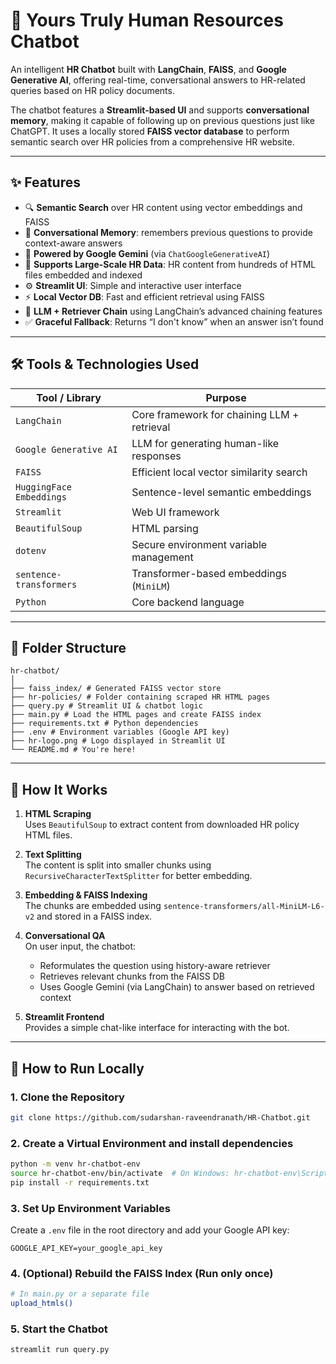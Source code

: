 # 🤖 Yours Truly Human Resources Chatbot

An intelligent **HR Chatbot** built with **LangChain**, **FAISS**, and **Google Generative AI**, offering real-time, conversational answers to HR-related queries based on HR policy documents.

The chatbot features a **Streamlit-based UI** and supports **conversational memory**, making it capable of following up on previous questions just like ChatGPT. It uses a locally stored **FAISS vector database** to perform semantic search over HR policies from a comprehensive HR website.

---

## ✨ Features

- 🔍 **Semantic Search** over HR content using vector embeddings and FAISS
- 💬 **Conversational Memory**: remembers previous questions to provide context-aware answers
- 🤖 **Powered by Google Gemini** (via `ChatGoogleGenerativeAI`)
- 📄 **Supports Large-Scale HR Data**: HR content from hundreds of HTML files embedded and indexed
- ⚙️ **Streamlit UI**: Simple and interactive user interface
- ⚡ **Local Vector DB**: Fast and efficient retrieval using FAISS
- 🧠 **LLM + Retriever Chain** using LangChain’s advanced chaining features
- ✅ **Graceful Fallback**: Returns “I don't know” when an answer isn’t found

---

## 🛠️ Tools & Technologies Used

| Tool / Library               | Purpose                                      |
|-----------------------------|----------------------------------------------|
| `LangChain`                 | Core framework for chaining LLM + retrieval  |
| `Google Generative AI`      | LLM for generating human-like responses      |
| `FAISS`                     | Efficient local vector similarity search     |
| `HuggingFace Embeddings`    | Sentence-level semantic embeddings           |
| `Streamlit`                 | Web UI framework                             |
| `BeautifulSoup`             | HTML parsing                                 |
| `dotenv`                    | Secure environment variable management       |
| `sentence-transformers`     | Transformer-based embeddings (`MiniLM`)      |
| `Python`                    | Core backend language                        |

---

## 📁 Folder Structure

```
hr-chatbot/
│
├── faiss_index/ # Generated FAISS vector store
├── hr-policies/ # Folder containing scraped HR HTML pages
├── query.py # Streamlit UI & chatbot logic
├── main.py # Load the HTML pages and create FAISS index
├── requirements.txt # Python dependencies
├── .env # Environment variables (Google API key)
├── hr-logo.png # Logo displayed in Streamlit UI
└── README.md # You're here!
```
---
## 🧠 How It Works

1. **HTML Scraping**  
   Uses `BeautifulSoup` to extract content from downloaded HR policy HTML files.

2. **Text Splitting**  
   The content is split into smaller chunks using `RecursiveCharacterTextSplitter` for better embedding.

3. **Embedding & FAISS Indexing**  
   The chunks are embedded using `sentence-transformers/all-MiniLM-L6-v2` and stored in a FAISS index.

4. **Conversational QA**  
   On user input, the chatbot:
   - Reformulates the question using history-aware retriever
   - Retrieves relevant chunks from the FAISS DB
   - Uses Google Gemini (via LangChain) to answer based on retrieved context

5. **Streamlit Frontend**  
   Provides a simple chat-like interface for interacting with the bot.

---

## 🚀 How to Run Locally

### 1. Clone the Repository
```bash
git clone https://github.com/sudarshan-raveendranath/HR-Chatbot.git
```

### 2. Create a Virtual Environment and install dependencies
```bash
python -m venv hr-chatbot-env
source hr-chatbot-env/bin/activate  # On Windows: hr-chatbot-env\Scripts\activate
pip install -r requirements.txt
```

### 3. Set Up Environment Variables
Create a `.env` file in the root directory and add your Google API key:
```plaintext
GOOGLE_API_KEY=your_google_api_key
```

### 4. (Optional) Rebuild the FAISS Index (Run only once)
```bash
# In main.py or a separate file
upload_htmls()
```

### 5. Start the Chatbot
```bash
streamlit run query.py
```
